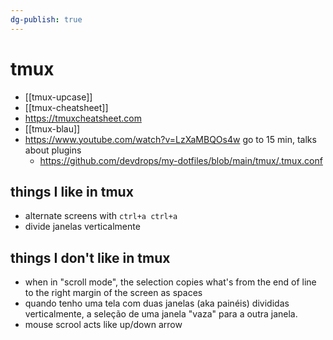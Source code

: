 ```yaml
---
dg-publish: true
---
```


# tmux

- [[tmux-upcase]]
- [[tmux-cheatsheet]]
- <https://tmuxcheatsheet.com>
- [[tmux-blau]]
- <https://www.youtube.com/watch?v=LzXaMBQOs4w> go to 15 min, talks about plugins
  - <https://github.com/devdrops/my-dotfiles/blob/main/tmux/.tmux.conf>


## things I like in tmux

- alternate screens with `ctrl+a ctrl+a`
- divide janelas verticalmente

## things I don't like in tmux

- when in "scroll mode", the selection copies what's from the end of line to the right margin of the screen as spaces
- quando tenho uma tela com duas janelas (aka painéis) divididas verticalmente, a seleção de uma janela "vaza" para a outra janela.
- mouse scrool acts like up/down arrow